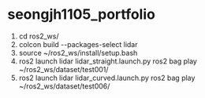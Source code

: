 # seongjh1105_portfolio

1. cd ros2_ws/
2. colcon build --packages-select lidar
3. source ~/ros2_ws/install/setup.bash
4. ros2 launch lidar lidar_straight.launch.py
ros2 bag play ~/ros2_ws/dataset/test001/
5. ros2 launch lidar lidar_curved.launch.py
ros2 bag play ~/ros2_ws/dataset/test006/

